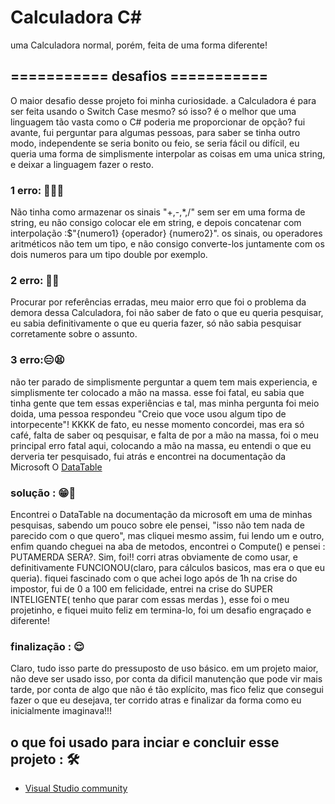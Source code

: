 # Calculadora C#

uma Calculadora normal, porém, feita de uma forma diferente!

## =========== desafios ===========

O maior desafio desse projeto foi minha curiosidade. a Calculadora é para ser feita usando o Switch Case mesmo? só isso? é o melhor que uma linguagem tão vasta como o C# poderia me proporcionar de opção? fui avante, fui perguntar para algumas pessoas, para saber se tinha outro modo, independente se seria bonito ou feio, se seria fácil ou difícil, eu queria uma forma de simplismente interpolar as coisas em uma unica string, e deixar a linguagem fazer o resto.
### 1 erro: 🤦‍♂️😒
Não tinha como armazenar os sinais "+,-,*,/" sem ser em uma forma de string, eu não consigo colocar ele em string, e depois concatenar com interpolação :$"{numero1} {operador} {numero2}". os sinais, ou operadores aritméticos não tem um tipo, e não consigo converte-los juntamente com os dois numeros para um tipo double por exemplo. 
### 2 erro: 🤯🥴
Procurar por referências erradas, meu maior erro que foi o problema da demora dessa Calculadora, foi não saber de fato o que eu queria pesquisar, eu sabia definitivamente o que eu queria fazer, só não sabia pesquisar corretamente sobre o assunto.
### 3 erro:😑😫
não ter parado de simplismente perguntar a quem tem mais experiencia, e simplismente ter colocado a mão na massa. esse foi fatal, eu sabia que tinha gente que tem essas experiências e tal, mas minha pergunta foi meio doida, uma pessoa respondeu "Creio que voce usou algum tipo de intorpecente"! KKKK de fato, eu nesse momento concordei, mas era só café, falta de saber oq pesquisar, e falta de por a mão na massa, foi o meu principal erro fatal aqui, colocando a mão na massa, eu entendi o que eu derveria ter pesquisado, fui atrás e encontrei na documentação da Microsoft O <a href="https://learn.microsoft.com/en-us/dotnet/api/system.data.datatable.compute?view=net-8.0">DataTable</a>

### solução : 😁🫡
Encontrei o DataTable na documentação da microsoft em uma de minhas pesquisas, sabendo um pouco sobre ele pensei, "isso não tem nada de parecido com o que quero", mas cliquei mesmo assim, fui lendo um e outro, enfim quando cheguei na aba de metodos, encontrei o Compute() e pensei : PUTAMERDA SERA?. Sim, foi!! corri atras obviamente de como usar, e definitivamente FUNCIONOU(claro, para cálculos basicos, mas era o que eu queria). fiquei fascinado com o que achei logo após de 1h na crise do impostor, fui de 0 a 100 em felicidade, entrei na crise do SUPER INTELIGENTE( tenho que parar com essas merdas ), esse foi o meu projetinho, e fiquei muito feliz em termina-lo, foi um desafio engraçado e diferente!

### finalização : 😌
Claro, tudo isso parte do pressuposto de uso básico. em um projeto maior, não deve ser usado isso, por conta da dificil manutenção que pode vir mais tarde, por conta de algo que não é tão explícito, mas fico feliz que consegui fazer o que eu desejava, ter corrido atras e finalizar da forma como eu inicialmente imaginava!!!
##  o que foi usado para inciar e concluir esse projeto : 🛠️ 
-   [Visual Studio community]([https://react.dev/](https://visualstudio.microsoft.com/pt-br/vs/community/))
